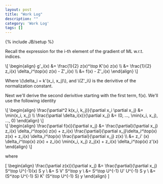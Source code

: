 ```yaml
---
layout: post
title: "Work Log"
description: ""
category: 'Work Log'
tags: []
---
```

{% include JB/setup %}

Recall  the expression for the i-th element of the gradient of ML w.r.t. indices.

<div>
\[
\begin{align}
g'_i(x) &= \frac{1}{2} z(x)^\top K'(x) z(x) \\
        &= \frac{1}{2} z_i(x) \delta_i^\top(x) z(x) - Z'_i(x) \\
        &= f(x) - Z'_i(x)
\end{align}
\]
</div>

Where \\(\delta_i = k'(x_i, x_j)\\), and \\(Z'_i\\) is the derivitive of the normalization constant.

Next we'll derive the second derivitive starting with the first term, f(x).  We'll use the following identity 

<div>
\[
\begin{align}
\frac{\partial^2 k(x_i, k_j)}{\partial x_i \partial x_j} &= \min(x_i, x_j) \\
\frac{\partial \delta_i(x)}{\partial x_j} &= (0, ..., \min(x_i, x_j), ..., 0)
\end{align}
\]
</div>




<div>
\[
\begin{align}
\frac{\partial f(x)}{\partial x_j} &=
            \frac{\partial}{\partial x_j} z_i(x) \delta_i^\top(x) z(x)  +
            z_i(x) \frac{\partial}{\partial x_j}\delta_i^\top(x) z(x) +
            z_i(x) \delta_i^\top(x) \frac{\partial}{\partial x_j} z(x) \\
&=
            z_i' (x) \delta_i^\top(x) z(x)  +
            z_i(x) \min(x_i, x_j) z_j(x) + 
            z_i(x) \delta_i^\top(x) z'(x)
\end{align}
\]

where 

\[
\begin{align}
\frac{\partial z(x)}{\partial x_j} &= \frac{\partial}{\partial x_j} S^\top U^{-1}(x) S y \\
        &= S V' S^\top y \\
        &= S^\top U^{-1} U' U^{-1} S y \\
        &= (S^\top U^{-1} S) K' (S^\top U^{-1} S) y
\end{align}
\]
</div>
